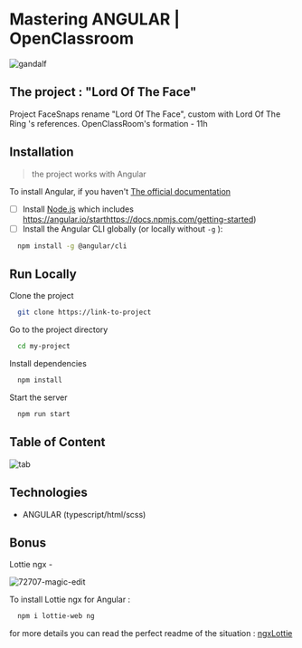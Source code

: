 
# Mastering ANGULAR | OpenClassroom 
![gandalf](https://user-images.githubusercontent.com/87066549/164426478-3b4e9763-5310-4424-8c07-d5c257d94d10.png)

## The project : "Lord Of The Face"
Project FaceSnaps rename "Lord Of The Face", custom with Lord Of The Ring 's references.
OpenClassRoom's formation - 11h


## Installation

>the project works with Angular

To install Angular, if you haven't
[The official documentation](https://angular.io/start)
  

- [ ]  Install [Node.js](https://nodejs.org/en/) which includes https://angular.io/starthttps://docs.npmjs.com/getting-started)
- [ ]  Install the Angular CLI globally (or locally without  `-g` ):
```bash
  npm install -g @angular/cli
```

## Run Locally

Clone the project

```bash
  git clone https://link-to-project
```

Go to the project directory

```bash
  cd my-project
```

Install dependencies

```bash
  npm install
```

Start the server

```bash
  npm run start
```

## Table of Content
![tab](https://user-images.githubusercontent.com/87066549/164425361-7309d5d7-5d50-4cec-9a1b-4e01cf11e7e0.png)

## Technologies

- ANGULAR (typescript/html/scss)


## Bonus
Lottie ngx - 

![72707-magic-edit](https://user-images.githubusercontent.com/87066549/164427564-aee3bf05-2e71-4bb2-8c83-81d432169349.gif)

To install Lottie ngx for Angular :

```bash
  npm i lottie-web ng
```

for more details you can read the perfect readme of the situation : [ngxLottie](https://github.com/ngx-lottie/ngx-lottie#installation)
